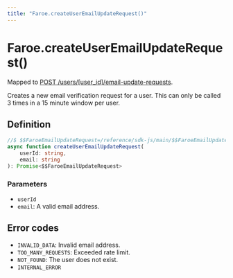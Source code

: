 ```yaml
---
title: "Faroe.createUserEmailUpdateRequest()"
---
```


# Faroe.createUserEmailUpdateRequest()

Mapped to [POST /users/\[user_id\]/email-update-requests](/reference/rest/endpoints/post_users_userid_email-update-requests).

Creates a new email verification request for a user. This can only be called 3 times in a 15 minute window per user.

## Definition

```ts
//$ $$FaroeEmailUpdateRequest=/reference/sdk-js/main/$$FaroeEmailUpdateRequest
async function createUserEmailUpdateRequest(
    userId: string,
    email: string
): Promise<$$FaroeEmailUpdateRequest>
```

### Parameters

- `userId`
- `email`: A valid email address.

## Error codes

- `INVALID_DATA`: Invalid email address.
- `TOO_MANY_REQUESTS`: Exceeded rate limit.
- `NOT_FOUND`: The user does not exist.
- `INTERNAL_ERROR`
